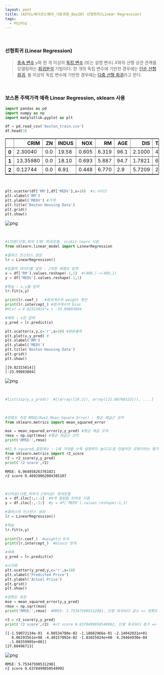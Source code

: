 ```yaml
---
layout: post
title: (AI이노베이션스퀘어_기본과정_Day20) 선형회귀(Linear Regression)
tags:
  - 머신러닝
---
```


<br>

### 선형회귀 (Linear Regression)

>   [종속 변수](https://ko.wikipedia.org/wiki/독립_변수와_종속_변수) *y*와 한 개 이상의 [독립 변수](https://ko.wikipedia.org/wiki/독립_변수와_종속_변수) (또는 설명 변수) *X*와의 선형 상관 관계를 모델링하는 [회귀분석](https://ko.wikipedia.org/wiki/회귀분석) 기법이다. 한 개의 독립 변수에 기반한 경우에는 [단순 선형 회귀](https://ko.wikipedia.org/wiki/단순_선형_회귀), 둘 이상의 독립 변수에 기반한 경우에는 [다중 선형 회귀](https://ko.wikipedia.org/w/index.php?title=다중_선형_회귀&action=edit&redlink=1)라고 한다.

<br>

### 보스톤 주택가격 예측 Linear Regression, sklearn 사용


```python
import pandas as pd
import numpy as np
import matplotlib.pyplot as plt

df = pd.read_csv('boston_train.csv')
df.head(3)
```




<div>
<style scoped>
    .dataframe tbody tr th:only-of-type {
        vertical-align: middle;
    }


    .dataframe tbody tr th {
        vertical-align: top;
    }
    
    .dataframe thead th {
        text-align: right;
    }

</style>

<table border="1" class="dataframe">
  <thead>
    <tr style="text-align: right;">
      <th></th>
      <th>CRIM</th>
      <th>ZN</th>
      <th>INDUS</th>
      <th>NOX</th>
      <th>RM</th>
      <th>AGE</th>
      <th>DIS</th>
      <th>TAX</th>
      <th>PTRATIO</th>
      <th>MEDV</th>
    </tr>
  </thead>
  <tbody>
    <tr>
      <th>0</th>
      <td>2.30040</td>
      <td>0.0</td>
      <td>19.58</td>
      <td>0.605</td>
      <td>6.319</td>
      <td>96.1</td>
      <td>2.1000</td>
      <td>403</td>
      <td>14.7</td>
      <td>23.8</td>
    </tr>
    <tr>
      <th>1</th>
      <td>13.35980</td>
      <td>0.0</td>
      <td>18.10</td>
      <td>0.693</td>
      <td>5.887</td>
      <td>94.7</td>
      <td>1.7821</td>
      <td>666</td>
      <td>20.2</td>
      <td>12.7</td>
    </tr>
    <tr>
      <th>2</th>
      <td>0.12744</td>
      <td>0.0</td>
      <td>6.91</td>
      <td>0.448</td>
      <td>6.770</td>
      <td>2.9</td>
      <td>5.7209</td>
      <td>233</td>
      <td>17.9</td>
      <td>26.6</td>
    </tr>
  </tbody>
</table>

</div>

<br>


```python
plt.scatter(df['RM'],df['MEDV'],s=10)  #s:사이즈
plt.xlabel('RM')
plt.ylabel('MEDV') #가격
plt.title('Boston Housing Data')
plt.grid()
plt.show()
```


![png](/Users/dahyejung/Desktop/Python/machine_learning/sklearn_files/sklearn_2_0.png)

<br>

```python
#1차원(단항,피쳐 1개) 회귀모델, scikit-learn 사용
from sklearn.linear_model import LinearRegression

#클래스 인스턴스 생성
lr = LinearRegression()

#입출력 데이터를 설정 : 2차원 배열로 입력
x = df['RM'].values.reshape(-1,1)  #(400,)->(400,1)
y = df['MEDV'].values.reshape(-1,1)

#학습 : x,y를 입력
lr.fit(x,y)

print(lr.coef_)   #회귀계수의 weight 확인
print(lr.intercept_) #회귀계수의 bias
#H(x) = 9.02315014*x + -33.99803804   

#예측 : x만 입력
y_pred = lr.predict(x)

plt.scatter(x,y,c='r',s=10) #원본출력
plt.plot(x,y_pred) #
plt.xlabel('RM')
plt.ylabel('MEDV') 
plt.title('Boston Housing Data')
plt.grid()
plt.show()
```

    [[9.02315014]]
    [-33.99803804]



![png](/Users/dahyejung/Desktop/Python/machine_learning/sklearn_files/sklearn_3_1.png)

<br>

```python
#list(zip(y,y_pred))  #[(array([18.2]), array([21.00708523])), ....]
```

<br>


```python
#정확도 측정 RMSE(Root Mean Square Error) : 평균 제곱근 오차
from sklearn.metrics import mean_squared_error

mse = mean_squared_error(y,y_pred) #평균 제곱 오차
rmse = np.sqrt(mse) #평균 제곱근 오차
print('RMSE:',rmse)

#R2,R-squared,결정계수 : 1에 가까울 수록 설명력이 높다고(잘 만들어진 모형이라는 평가) 해석  
from sklearn.metrics import r2_score
r2 = r2_score(y,y_pred)
print('r2 score',r2)
```

    RMSE: 6.964958263761021
    r2 score 0.46928062004385107

<br>

```python
#다차원(다항,피쳐가 2개이상) 회귀모델
x = df.iloc[:,:-1]  #9개 컬럼을 피쳐로 사용
y = df.iloc[:,-1:]  #y = df['MEDV'].values.reshape(-1,1) 

#클래스의 인스턴스 생성
lr = LinearRegression()

#학습
lr.fit(x,y)
  
print(lr.coef_)  #weight는 9개
print(lr.intercept_)  #bias는 한개

#예측
y_pred = lr.predict(x)

#시각화
plt.scatter(y_pred,y,c='r',s=10)
plt.xlabel('Predicted Price')
plt.ylabel('Actual Price')
plt.grid()
plt.show()

#정확도 측정
mse = mean_squared_error(y,y_pred)
rmse = np.sqrt(mse)
print('RMSE:',rmse)  #RMSE: 5.753475905312981, 단항 회귀보다 감소 => 정확도 증가

r2 = r2_score(y,y_pred)
print('r2 score',r2)  #r2 score 0.6378499850549992, 단항 회귀보다 증가 => 정확도 증가
```

    [[-1.59072134e-01  4.08534780e-02 -1.18682966e-01 -2.14042031e+01
       6.06293561e+00 -4.40157092e-02 -1.81025024e+00  4.29464930e-04
      -1.08359905e+00]]
    [27.68496713]



![png](/Users/dahyejung/Desktop/Python/machine_learning/sklearn_files/sklearn_6_1.png)


    RMSE: 5.753475905312981
    r2 score 0.6378499850549992

<br>

